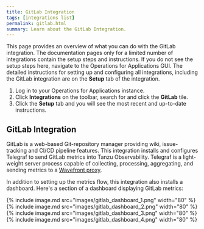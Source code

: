 ```yaml
---
title: GitLab Integration
tags: [integrations list]
permalink: gitlab.html
summary: Learn about the GitLab Integration.
---
```


This page provides an overview of what you can do with the GitLab integration. The documentation pages only for a limited number of integrations contain the setup steps and instructions. If you do not see the setup steps here, navigate to the Operations for Applications GUI. The detailed instructions for setting up and configuring all integrations, including the GitLab integration are on the **Setup** tab of the integration.

1. Log in to your Operations for Applications instance. 
2. Click **Integrations** on the toolbar, search for and click the **GitLab** tile. 
3. Click the **Setup** tab and you will see the most recent and up-to-date instructions.

## GitLab Integration

GitLab is a web-based Git-repository manager providing wiki, issue-tracking and CI/CD pipeline features. This integration installs and configures Telegraf to send GitLab metrics into Tanzu Observability. Telegraf is a light-weight server process capable of collecting, processing, aggregating, and sending metrics to a [Wavefront proxy](https://docs.wavefront.com/proxies.html).

In addition to setting up the metrics flow, this integration also installs a dashboard. Here's a section of a dashboard displaying GitLab metrics:

{% include image.md src="images/gitlab_dashboard_1.png" width="80" %}
{% include image.md src="images/gitlab_dashboard_2.png" width="80" %}
{% include image.md src="images/gitlab_dashboard_3.png" width="80" %}
{% include image.md src="images/gitlab_dashboard_4.png" width="80" %}




